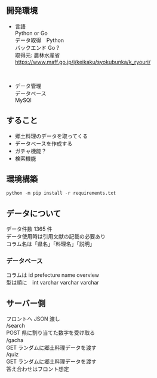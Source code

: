 ## 開発環境
- 言語 <br/>
Python or Go<br/>
データ取得　Python<br/>
バックエンド Go ?<br/>
取得元: 農林水産省<br/>
https://www.maff.go.jp/j/keikaku/syokubunka/k_ryouri/
<br/>

- データ管理 <br/>
データベース <br/>
MySQl <br/>

## すること
- 郷土料理のデータを取ってくる <br/>
- データベースを作成する <br/>
- ガチャ機能？ <br/>
- 検索機能 <br/>

## 環境構築
```Python
python -m pip install -r requirements.txt
```

## データについて
データ件数 1365 件<br/>
データ使用時は引用文献の記載の必要あり<br/>
コラム名は「県名」「料理名」「説明」<br/>

### データベース
コラムは id prefecture name overview<br/>
型は順に　int varchar varchar varchar<br/>


## サーバー側
フロントへ JSON 渡し<br/>
/search<br/>
POST 県に割り当てた数字を受け取る<br/>
/gacha　<br/>
GET ランダムに郷土料理データを渡す<br/>
/quiz<br/>
GET ランダムに郷土料理データを渡す<br/>
答え合わせはフロント想定<br/>